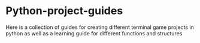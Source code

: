 # Python-project-guides
Here is a collection of guides for creating different terminal game projects in python as well as a learning guide for different functions and structures
